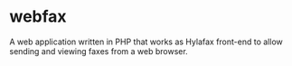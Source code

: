webfax
======

A web application written in PHP that works as Hylafax front-end to allow sending and viewing faxes from a web browser.
